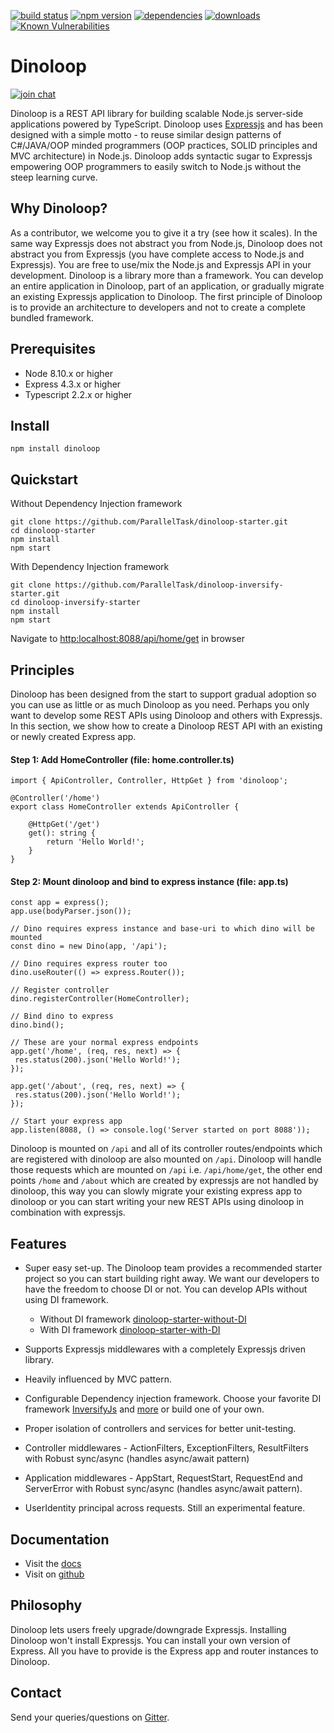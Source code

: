 [![build status](https://api.travis-ci.org/ParallelTask/dinoloop.svg?branch=master)](https://travis-ci.org/ParallelTask/dinoloop/)
[![npm version](https://img.shields.io/npm/v/dinoloop.svg)](https://www.npmjs.com/package/dinoloop)
[![dependencies](https://img.shields.io/david/paralleltask/dinoloop.svg)](https://david-dm.org/paralleltask/dinoloop)
[![downloads](https://img.shields.io/npm/dm/dinoloop.svg)](https://www.npmjs.com/package/dinoloop)
[![Known Vulnerabilities](https://snyk.io/test/github/ParallelTask/dinoloop/badge.svg)](https://snyk.io/test/github/ParallelTask/dinoloop)
# Dinoloop
[![join chat](https://img.shields.io/gitter/room/nwjs/nw.js.svg)](https://gitter.im/dinoloop/Lobby)

Dinoloop is a REST API library for building scalable Node.js server-side applications powered by TypeScript. Dinoloop uses [Expressjs](https://expressjs.com/) and has been designed with a simple motto - to reuse similar design patterns of C#/JAVA/OOP minded programmers (OOP practices, SOLID principles and MVC architecture) in Node.js. Dinoloop adds syntactic sugar to Expressjs empowering OOP programmers to easily switch to Node.js without the steep learning curve. 

## Why Dinoloop?
As a contributor, we welcome you to give it a try (see how it scales). In the same way Expressjs does not abstract you from Node.js, Dinoloop does not abstract you from Expressjs (you have complete access to Node.js and Expressjs). You are free to use/mix the Node.js and Expressjs API in your development. Dinoloop is a library more than a framework. You can develop an entire application in Dinoloop, part of an application, or gradually migrate an existing Expressjs application to Dinoloop. The first principle of Dinoloop is to provide an architecture to developers and not to create a complete bundled framework.

## Prerequisites
* Node 8.10.x or higher 
* Express 4.3.x or higher
* Typescript 2.2.x or higher

## Install
```
npm install dinoloop
```

## Quickstart
Without Dependency Injection framework

```
git clone https://github.com/ParallelTask/dinoloop-starter.git
cd dinoloop-starter
npm install
npm start
```
With Dependency Injection framework

```
git clone https://github.com/ParallelTask/dinoloop-inversify-starter.git
cd dinoloop-inversify-starter
npm install
npm start
```
Navigate to [http:localhost:8088/api/home/get](http:localhost:8088/api/home/get) in browser

## Principles
Dinoloop has been designed from the start to support gradual adoption so you can use as little or as much Dinoloop as you need. Perhaps you only want to develop some REST APIs using Dinoloop and others with Expressjs. In this section, we show how to create a Dinoloop REST API with an existing or newly created Express app.

#### Step 1: Add HomeController (file: home.controller.ts)

```
import { ApiController, Controller, HttpGet } from 'dinoloop';

@Controller('/home')
export class HomeController extends ApiController {

    @HttpGet('/get')
    get(): string {
        return 'Hello World!';
    }
}
```
#### Step 2: Mount dinoloop and bind to express instance (file: app.ts)

```
const app = express();
app.use(bodyParser.json());

// Dino requires express instance and base-uri to which dino will be mounted
const dino = new Dino(app, '/api');

// Dino requires express router too
dino.useRouter(() => express.Router());

// Register controller
dino.registerController(HomeController);

// Bind dino to express
dino.bind();

// These are your normal express endpoints
app.get('/home', (req, res, next) => {
 res.status(200).json('Hello World!');
});

app.get('/about', (req, res, next) => {
 res.status(200).json('Hello World!');
});

// Start your express app
app.listen(8088, () => console.log('Server started on port 8088'));
```
Dinoloop is mounted on `/api` and all of its controller routes/endpoints which are registered with dinoloop are also mounted on `/api`. Dinoloop will handle those requests which are mounted on `/api` i.e. `/api/home/get`, the other end points `/home` and `/about` which are created by expressjs are not handled by dinoloop, this way you can slowly migrate your existing express app to dinoloop or you can start writing your new REST APIs using dinoloop in combination with expressjs. 

## Features
* Super easy set-up. The Dinoloop team provides a recommended starter project so you can start building right away. We want our developers to have the freedom to choose DI or not. You can develop APIs without using DI framework.

    * Without DI framework [dinoloop-starter-without-DI](https://github.com/ParallelTask/dinoloop-starter)
    * With DI framework [dinoloop-starter-with-DI](https://github.com/ParallelTask/dinoloop-inversify-starter)
* Supports Expressjs middlewares with a completely Expressjs driven library.
* Heavily influenced by MVC pattern.
* Configurable Dependency injection framework. Choose your favorite DI framework [InversifyJs](http://inversify.io/) and [more](https://www.npmjs.com/search?q=DI) or build one of your own.
* Proper isolation of controllers and services for better unit-testing. 
* Controller middlewares - ActionFilters, ExceptionFilters, ResultFilters with Robust sync/async (handles async/await pattern)
* Application middlewares - AppStart, RequestStart, RequestEnd and ServerError with Robust sync/async (handles async/await pattern).  
* UserIdentity principal across requests. Still an experimental feature. 

## Documentation
* Visit the [docs](http://dinoloop.com)
* Visit on [github](https://github.com/ParallelTask/dinoloop)

## Philosophy 
Dinoloop lets users freely upgrade/downgrade Expressjs. Installing Dinoloop won't install Expressjs. You can install your own version of Express. All you have to provide is the Express app and router instances to Dinoloop.

## Contact
 Send your queries/questions on [Gitter](https://gitter.im/dinoloop/Lobby).
